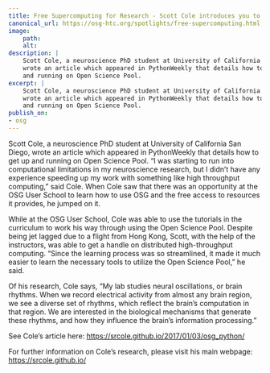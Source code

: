 ```yaml
---
title: Free Supercomputing for Research - Scott Cole introduces you to OSG
canonical_url: https://osg-htc.org/spotlights/free-supercomputing.html
image:
    path: 
    alt:
description: | 
    Scott Cole, a neuroscience PhD student at University of California San Diego, 
    wrote an article which appeared in PythonWeekly that details how to get up 
    and running on Open Science Pool.
excerpt: |
    Scott Cole, a neuroscience PhD student at University of California San Diego,
    wrote an article which appeared in PythonWeekly that details how to get up
    and running on Open Science Pool.
publish_on:
- osg
---
```


Scott Cole, a neuroscience PhD student at University of California San Diego, wrote an article which appeared in PythonWeekly that details how to get up and running on Open Science Pool.  “I was starting to run into computational limitations in my neuroscience research, but I didn’t have any experience speeding up my work with something like high throughput computing,” said Cole.  When Cole saw that there was an opportunity at the OSG User School to learn how to use OSG and the free access to resources it provides, he jumped on it.

While at the OSG User School, Cole was able to use the tutorials in the curriculum to work his way through using the Open Science Pool.  Despite being jet lagged due to a flight from Hong Kong, Scott, with the help of the instructors, was able to get a handle on distributed high-throughput computing. “Since the learning process was so streamlined, it made it much easier to learn the necessary tools to utilize the Open Science Pool,” he said.

Of his research, Cole says, “My lab studies neural oscillations, or brain rhythms. When we record electrical activity from almost any brain region, we see a diverse set of rhythms, which reflect the brain’s computation in that region. We are interested in the biological mechanisms that generate these rhythms, and how they influence the brain’s information processing.”

See Cole’s article here: <https://srcole.github.io/2017/01/03/osg_python/>

For further information on Cole’s research, please visit his main webpage: <https://srcole.github.io/>

